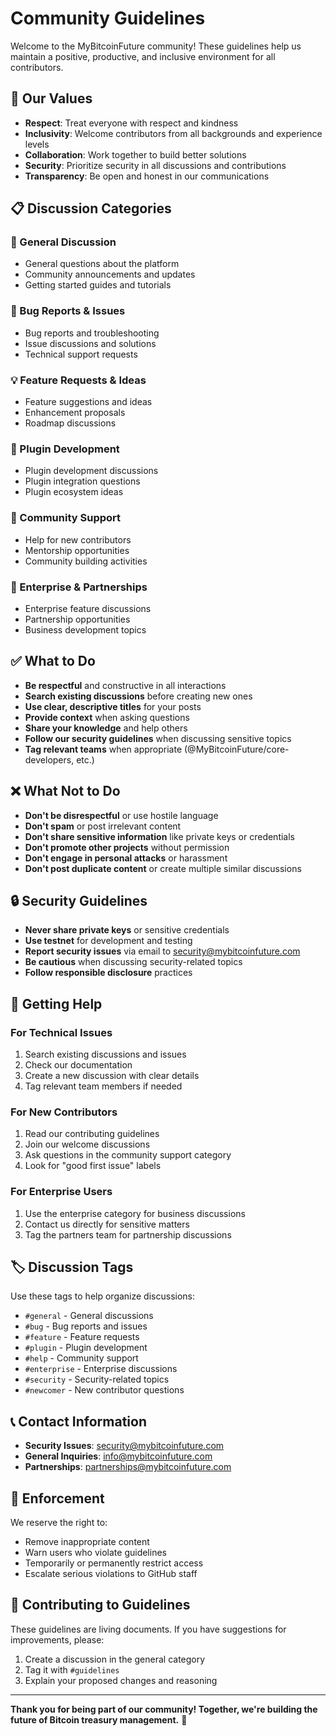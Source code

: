 # Community Guidelines

Welcome to the MyBitcoinFuture community! These guidelines help us maintain a positive, productive, and inclusive environment for all contributors.

## 🤝 Our Values

- **Respect**: Treat everyone with respect and kindness
- **Inclusivity**: Welcome contributors from all backgrounds and experience levels
- **Collaboration**: Work together to build better solutions
- **Security**: Prioritize security in all discussions and contributions
- **Transparency**: Be open and honest in our communications

## 📋 Discussion Categories

### 💬 General Discussion
- General questions about the platform
- Community announcements and updates
- Getting started guides and tutorials

### 🐛 Bug Reports & Issues
- Bug reports and troubleshooting
- Issue discussions and solutions
- Technical support requests

### 💡 Feature Requests & Ideas
- Feature suggestions and ideas
- Enhancement proposals
- Roadmap discussions

### 🔌 Plugin Development
- Plugin development discussions
- Plugin integration questions
- Plugin ecosystem ideas

### 🤝 Community Support
- Help for new contributors
- Mentorship opportunities
- Community building activities

### 🏢 Enterprise & Partnerships
- Enterprise feature discussions
- Partnership opportunities
- Business development topics

## ✅ What to Do

- **Be respectful** and constructive in all interactions
- **Search existing discussions** before creating new ones
- **Use clear, descriptive titles** for your posts
- **Provide context** when asking questions
- **Share your knowledge** and help others
- **Follow our security guidelines** when discussing sensitive topics
- **Tag relevant teams** when appropriate (@MyBitcoinFuture/core-developers, etc.)

## ❌ What Not to Do

- **Don't be disrespectful** or use hostile language
- **Don't spam** or post irrelevant content
- **Don't share sensitive information** like private keys or credentials
- **Don't promote other projects** without permission
- **Don't engage in personal attacks** or harassment
- **Don't post duplicate content** or create multiple similar discussions

## 🔒 Security Guidelines

- **Never share private keys** or sensitive credentials
- **Use testnet** for development and testing
- **Report security issues** via email to security@mybitcoinfuture.com
- **Be cautious** when discussing security-related topics
- **Follow responsible disclosure** practices

## 🎯 Getting Help

### For Technical Issues
1. Search existing discussions and issues
2. Check our documentation
3. Create a new discussion with clear details
4. Tag relevant team members if needed

### For New Contributors
1. Read our contributing guidelines
2. Join our welcome discussions
3. Ask questions in the community support category
4. Look for "good first issue" labels

### For Enterprise Users
1. Use the enterprise category for business discussions
2. Contact us directly for sensitive matters
3. Tag the partners team for partnership discussions

## 🏷️ Discussion Tags

Use these tags to help organize discussions:

- `#general` - General discussions
- `#bug` - Bug reports and issues
- `#feature` - Feature requests
- `#plugin` - Plugin development
- `#help` - Community support
- `#enterprise` - Enterprise discussions
- `#security` - Security-related topics
- `#newcomer` - New contributor questions

## 📞 Contact Information

- **Security Issues**: security@mybitcoinfuture.com
- **General Inquiries**: info@mybitcoinfuture.com
- **Partnerships**: partnerships@mybitcoinfuture.com

## 🚨 Enforcement

We reserve the right to:
- Remove inappropriate content
- Warn users who violate guidelines
- Temporarily or permanently restrict access
- Escalate serious violations to GitHub staff

## 🤝 Contributing to Guidelines

These guidelines are living documents. If you have suggestions for improvements, please:
1. Create a discussion in the general category
2. Tag it with `#guidelines`
3. Explain your proposed changes and reasoning

---

**Thank you for being part of our community! Together, we're building the future of Bitcoin treasury management.** 🚀




